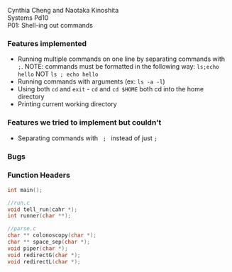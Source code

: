 Cynthia Cheng and Naotaka Kinoshita<br>
Systems Pd10<br>
P01: Shell-ing out commands

<h3>Features implemented</h3>
    <ul>
        <li>Running multiple commands on one line by separating commands with <code>;</code>. NOTE: commands must be formatted in the following way: <code>ls;echo hello</code> NOT <code>ls ; echo hello</code> </li>
        <li>Running commands with arguments (ex: <code>ls -a -l</code>)</li>
    <li>Using both <code>cd</code> and <code>exit</code> - <code>cd</code> and <code>cd $HOME</code> both cd into the home directory</li>
        <li>Printing current working directory</li>
    </ul>
<h3>Features we tried to implement but couldn't</h3>
    <ul>
        <li>Separating commands with <code> ; </code>  instead of just <code>;</code></li>
    </ul>

<h3>Bugs</h3>

<h3>Function Headers</h3>

```C
int main();

//run.c
void tell_run(cahr *);
int runner(char **);

//parse.c
char ** colonoscopy(char *);
char ** space_sep(char *);
void piper(char *);
void redirectG(char *);
void redirectL(char *);
```
